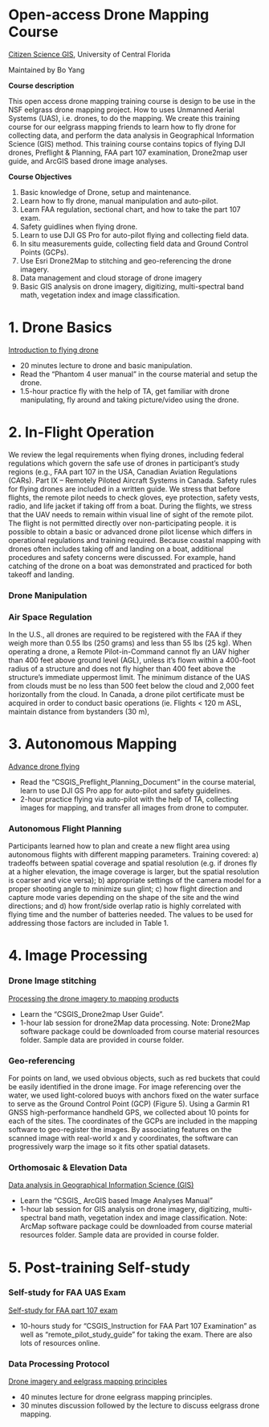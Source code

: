 # Open-access Drone Mapping Course

[Citizen Science GIS](http://www.citizensciencegis.org), University of Central Florida

Maintained by Bo Yang

**Course description**

This open access drone mapping training course is design to be use in the NSF eelgrass drone mapping project. How to uses Unmanned Aerial Systems (UAS), i.e. drones, to do the mapping.  We create this training course for our eelgrass mapping friends to learn how to fly drone for collecting data, and perform the data analysis in Geographical Information Science (GIS) method. This training course contains topics of flying DJI drones, Preflight & Planning, FAA part 107 examination, Drone2map user guide, and ArcGIS based drone image analyses.


 **Course Objectives**
 
1.	Basic knowledge of Drone, setup and maintenance. 
2.	Learn how to fly drone, manual manipulation and auto-pilot.
3.	Learn FAA regulation, sectional chart, and how to take the part 107 exam.
4.	Safety guidlines when flying drone. 
5.	Learn to use DJI GS Pro for auto-pilot flying and collecting field data. 
6.	In situ measurements guide, collecting field data and Ground Control Points (GCPs).
7.	Use Esri Drone2Map to stitching and geo-referencing the drone imagery. 
8.	Data management and cloud storage of drone imagery
9.	Basic GIS analysis on drone imagery, digitizing, multi-spectral band math, vegetation index and image classification. 

# 1. Drone Basics

[Introduction to flying drone](/Documents/CSGIS_Preflight_Planning_and_Safety.pdf)
*	20 minutes lecture to drone and basic manipulation.
*	Read the “Phantom 4 user manual” in the course material and setup the drone.
*	1.5-hour practice fly with the help of TA, get familiar with drone manipulating, fly around and taking picture/video using the drone.

# 2. In-Flight Operation
We review the legal requirements when flying drones, including federal regulations which govern the safe use of drones in participant’s study regions (e.g., FAA part 107 in the USA, Canadian Aviation Regulations (CARs). Part IX – Remotely Piloted Aircraft Systems in Canada. Safety rules for flying drones are included in a written guide. We stress that before flights, the remote pilot needs to check gloves, eye protection, safety vests, radio, and life jacket if taking off from a boat. During the flights, we stress that the UAV needs to remain within visual line of sight of the remote pilot. The flight is not permitted directly over non-participating people.   it is possible to obtain a basic or advanced drone pilot license which differs in operational regulations and training required. Because coastal mapping with drones often includes taking off and landing on a boat, additional procedures and safety concerns were discussed. For example, hand catching of the drone on a boat was demonstrated and practiced for both takeoff and landing.  
### Drone Manipulation

### Air Space Regulation
In the U.S., all drones are required to be registered with the FAA if they weigh more than 0.55 lbs (250 grams) and less than 55 lbs (25 kg). When operating a drone, a Remote Pilot-in-Command cannot fly an UAV higher than 400 feet above ground level (AGL), unless it’s flown within a 400-foot radius of a structure and does not fly higher than 400 feet above the structure’s immediate uppermost limit. The minimum distance of the UAS from clouds must be no less than 500 feet below the cloud and 2,000 feet horizontally from the cloud. In Canada, a drone pilot certificate must be acquired in order to conduct basic operations (ie. Flights < 120 m ASL, maintain distance from bystanders (30 m),
# 3. Autonomous Mapping

 [Advance drone flying](/Documents/CSGIS_Preflight_Planning_Document.pdf)
*	Read the “CSGIS_Preflight_Planning_Document” in the course material, learn to use DJI GS Pro app for auto-pilot and safety guidelines. 
*	2-hour practice flying via auto-pilot with the help of TA, collecting images for mapping, and transfer all images from drone to computer.

### Autonomous Flight Planning

Participants learned how to plan and create a new flight area using autonomous flights with different mapping parameters. Training covered: a) tradeoffs between spatial coverage and spatial resolution (e.g. if drones fly at a higher elevation, the image coverage is larger, but the spatial resolution is coarser and vice versa); b) appropriate settings of the camera model for a proper shooting angle to minimize sun glint; c) how flight direction and capture mode varies depending on the shape of the site and the wind directions; and d) how front/side overlap ratio is highly correlated with flying time and the number of batteries needed. The values to be used for addressing those factors are included in Table 1.   

# 4. Image Processing

### Drone Image stitching

 [Processing the drone imagery to mapping products](/Documents/CSGIS_Drone2map_User_Guide.pdf)

*	Learn the “CSGIS_Drone2map User Guide”.
*	1-hour lab session for drone2Map data processing.
Note: Drone2Map software package could be downloaded from course material resources folder. Sample data are provided in course folder.

### Geo-referencing

For points on land, we used obvious objects, such as red buckets that could be easily identified in the drone image. For image referencing over the water, we used light-colored buoys with anchors fixed on the water surface to serve as the Ground Control Point (GCP) (Figure 5). Using a Garmin R1 GNSS high-performance handheld GPS, we collected about 10 points for each of the sites. The coordinates of the GCPs are included in the mapping software to geo-register the images. By associating features on the scanned image with real-world x and y coordinates, the software can progressively warp the image so it fits other spatial datasets. 

### Orthomosaic & Elevation Data

 [Data analysis in Geographical Information Science (GIS)](/Documents/CSGIS_ArcGIS_based_Image_Analyses_Manual.pdf)
*	Learn the “CSGIS_ ArcGIS based Image Analyses Manual”
*	1-hour lab session for GIS analysis on drone imagery, digitizing, multi-spectral band math, vegetation index and image classification.
Note: ArcMap software package could be downloaded from course material resources folder. Sample data are provided in course folder.

# 5. Post-training Self-study

### Self-study for FAA UAS Exam

[Self-study for FAA part 107 exam](/Documents/CSGIS_Instruction_for_FAA_Part_107_Examination.pdf)
*	10-hours study for “CSGIS_Instruction for FAA Part 107 Examination” as well as “remote_pilot_study_guide” for taking the exam. There are also lots of resources online.


### Data Processing Protocol 

 [Drone imagery and eelgrass mapping principles](/Slides/UAV_Traning_Slides_Yang.pptx)
*	40 minutes lecture for drone eelgrass mapping principles. 
*	30 minutes discussion followed by the lecture to discuss eelgrass drone mapping. 




 














